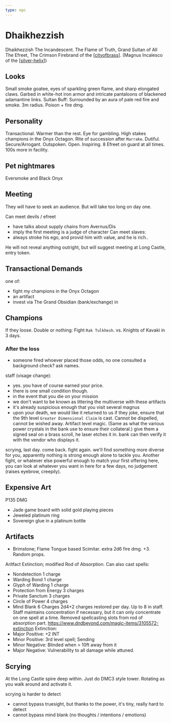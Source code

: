 ```yaml
---
type: npc
---
```


# Dhaikhezzish
Dhaikhezzish The Incandescent. The Flame of Truth, Grand Sultan of All The Efreet, The Crimson Firebrand of the [[cityofbrass]].
(Magnus Incalesco of the [[silver-helix]])

## Looks
Small smoke goatee, eyes of sparkling green flame, and sharp elongated claws.
Garbed in white-hot iron armor and intricate pantaloons of blackened adamantine links.
Sultan Buff: Surrounded by an aura of pale red fire and smoke. 3m radius. Poison + fire dmg.

## Personality
Transactional. Warmer than the rest. Eye for gambling.
High stakes champions in the Onyx Octagon.
Rite of succession after `Marrake`.
Dutiful. Secure/Arrogant. Outspoken. Open. Inspiring.
8 Efreet on guard at all times. 100s more in facility.

## Pet nightmares
Eversmoke and Black Onyx

## Meeting
They will have to seek an audience. But will take too long on day one.

Can meet devils / efreet
- have talks about supply chains from Avernus/Dis
- imply the first meeting is a judge of character
Can meet slaves:
- always stroke his ego, and provid him with value, and he is rich..

He will not reveal anything outright, but will suggest meeting at Long Castle, entry token.

## Transactional Demands
one of:
- fight my champions in the Onyx Octagon
- an artifact
- invest via The Grand Obsidian (bank/exchange) in

## Champions
If they loose. Double or nothing:
Fight `Rak Tulkhesh`.
vs. Knights of Kavaki in 3 days.

### After the loss
- someone fired whoever placed those odds, no one consulted a background check? ask names.

staff (visage change):
- yes. you have of course earned your price.
- there is one small condition though.
- in the event that you die on your mission
- we don't want to be known as littering the multiverse with these artifacts
- it's already suspicious enough that you visit several magnus
- upon your death, we would like it returned to us
if they joke, ensure that the 9th level `Greater Dimensional Claim` is cast. Cannot be dispelled, cannot be wished away. Artifact level magic.
(Same as what the various power crystals in the bank use to ensure their collateral.)
give them a signed seal on a brass scroll, he laser etches it in.
bank can then verify it with the vendor who displays it.

scrying, last day.
come back. fight again.
we'll find something more diverse for you, apparently nothing is strong enough alone to tackle you.
Another fight, or whatever else powerful enough to match your first offering here, you can look at whatever you want in here for a few days, no judgement (raises eyebrow, creepily).

## Expensive Art
P135 DMG
- Jade game board with solid gold playing pieces
- Jeweled platinum ring
- Sovereign glue in a platinum bottle

## Artifacts
- Brimstone; Flame Tongue based Scimitar. extra 2d6 fire dmg. +3. Random props.

Aritfact Extinction; modified Rod of Absorption. Can also cast spells:
- Nondetection 1 charge
- Warding Bond 1 charge
- Glyph of Warding 1 charge
- Protection from Energy 3 charges
- Private Sanctum 3 charges
- Circle of Power 4 charges
- Mind Blank 6 Charges
2d4+2 charges restored per day. Up to 8 in staff.
Staff maintains concentration if necessary, but it can only concentrate on one spell at a time.
Removed spellcasting slots from rod of absorption part.
https://www.dndbeyond.com/magic-items/3105572-extinction
Extinction:
- Major Positive: +2 INT
- Minor Positive: 3rd level spell; Sending
- Minor Negative: Blinded when > 10ft away from it
- Major Negative: Vulnerability to all damage while attuned.

## Scrying
At the Long Castle spire deep within. Just do DMC3 style tower. Rotating as you walk around and activate it.

scrying is harder to detect
- cannot bypass truesight, but thanks to the power, it's tiny, really hard to detect
- cannot bypass mind blank (no thoughts / intentions / emotions)

[//begin]: # "Autogenerated link references for markdown compatibility"
[cityofbrass]: ../planar/cityofbrass "City of Brass"
[silver-helix]: ../factions/silver-helix "Silver Helix"
[//end]: # "Autogenerated link references"
